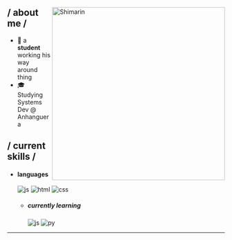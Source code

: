 
<div>

<img align="right" width="400" alt="Shimarin" src="https://i.pinimg.com/736x/cb/5a/b7/cb5ab74f43a6a035c975b963ff7d8a31.jpg"/>

<h2> / about me /</h2>
  


- 👾 a **student** working his way around thing
- 🎓 Studying Systems Dev @ Anhanguera







  
<h2> / current skills / </h2>
  
- <h4> languages </h4>
  <img src = "https://img.shields.io/badge/JavaScript-323330?style=for-the-badge&logo=javascript&logoColor=F7DF1E" alt = "js" />
  <img src = "https://img.shields.io/badge/HTML5-E34F26?style=for-the-badge&logo=html5&logoColor=white" alt = "html" />
  <img src = "https://img.shields.io/badge/CSS3-1572B6?style=for-the-badge&logo=css3&logoColor=white" alt = "css" />
  
  - <h5> currently learning </h5>
     <img src = "https://img.shields.io/badge/JavaScript-323330?style=for-the-badge&logo=javascript&logoColor=F7DF1E" alt = "js" />
     <img src ="https://img.shields.io/badge/Python-14354C?style=for-the-badge&logo=python&logoColor=white" alt = "py" />  
<div align="right">

  </div>
  </div>

------
